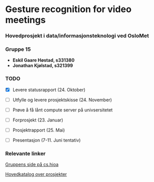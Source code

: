 # Gesture recognition for video meetings
### Hovedprosjekt i data/informasjonsteknologi ved OsloMet
### Gruppe 15
- **Eskil Gaare Høstad, s331380**
- **Jonathan Kjølstad, s321399**

### TODO
- [x] Levere statusrapport (24. Oktober)
- [ ] Utfylle og levere prosjektskisse (24. November)
- [ ] Prøve å få lånt compute server på univsersitetet
- [ ] Forprosjekt (23. Januar)
- [ ] Prosjektrapport (25. Mai)
- [ ] Presentasjon (7-11. Juni tentativ)


### Relevante linker
  <a href="http://student.cs.hioa.no/hovedprosjekter/2021/data/15">Gruppens side på cs.hioa</a>
  
  <a href="http://cs.hioa.no/data/bachelorprosjekt">Hovedkatalog over prosjekter</a>
